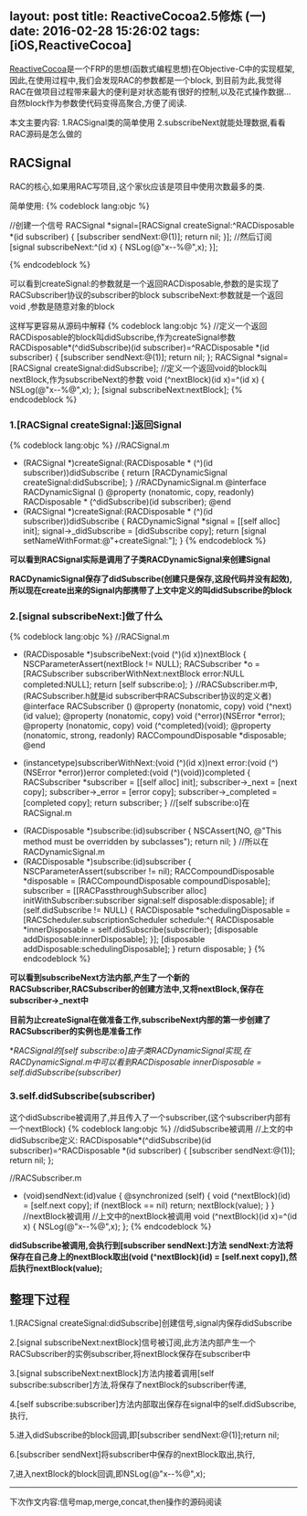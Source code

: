 layout: post
title: ReactiveCocoa2.5修炼 (一)
date: 2016-02-28 15:26:02
tags: [iOS,ReactiveCocoa]
---

[ReactiveCocoa](https://github.com/ReactiveCocoa/ReactiveCocoa)是一个FRP的思想(函数式编程思想)在Objective-C中的实现框架,因此,在使用过程中,我们会发现RAC的参数都是一个block, 到目前为此,我觉得RAC在做项目过程带来最大的便利是对状态能有很好的控制,以及花式操作数据...自然block作为参数使代码变得高聚合,方便了阅读.

本文主要内容:
1.RACSignal类的简单使用
2.subscribeNext就能处理数据,看看RAC源码是怎么做的

## RACSignal
RAC的核心,如果用RAC写项目,这个家伙应该是项目中使用次数最多的类.

简单使用:
{% codeblock lang:objc %}
	
//创建一个信号
RACSignal *signal=[RACSignal createSignal:^RACDisposable *(id<RACSubscriber> subscriber) {
	[subscriber sendNext:@(1)];
	return nil;
}];
//然后订阅
[signal subscribeNext:^(id x) {
	NSLog(@"x--%@",x);
}];

{% endcodeblock %}

可以看到createSignal:的参数就是一个返回RACDisposable,参数的是实现了RACSubscriber协议的subscriber的block
subscribeNext:参数就是一个返回void ,参数是随意对象的block

这样写更容易从源码中解释
{% codeblock lang:objc %}
//定义一个返回RACDisposable的block叫didSubscribe,作为createSignal参数
RACDisposable*(^didSubscribe)(id<RACSubscriber> subscriber)=^RACDisposable *(id<RACSubscriber> subscriber)
{
    [subscriber sendNext:@(1)];
    return nil;
};
RACSignal *signal=[RACSignal createSignal:didSubscribe];
//定义一个返回void的block叫nextBlock,作为subscribeNext的参数
void (^nextBlock)(id x)=^(id x)
{
    NSLog(@"x--%@",x);
};
[signal subscribeNext:nextBlock];
{% endcodeblock %}

### 1.[RACSignal createSignal:]返回Signal
{% codeblock lang:objc %}
//RACSignal.m
+ (RACSignal *)createSignal:(RACDisposable * (^)(id<RACSubscriber> subscriber))didSubscribe {
	return [RACDynamicSignal createSignal:didSubscribe];
}
//RACDynamicSignal.m
@interface RACDynamicSignal ()
@property (nonatomic, copy, readonly) RACDisposable * (^didSubscribe)(id<RACSubscriber> subscriber);
@end
+ (RACSignal *)createSignal:(RACDisposable * (^)(id<RACSubscriber> subscriber))didSubscribe {
	RACDynamicSignal *signal = [[self alloc] init];
	signal->_didSubscribe = [didSubscribe copy];
	return [signal setNameWithFormat:@"+createSignal:"];
}
{% endcodeblock %}

**可以看到RACSignal实际是调用了子类RACDynamicSignal来创建Signal**

**RACDynamicSignal保存了didSubscribe(创建只是保存,这段代码并没有起效),所以现在create出来的Signal内部携带了上文中定义的叫didSubscribe的block**


### 2.[signal subscribeNext:]做了什么
{% codeblock lang:objc %}
//RACSignal.m
- (RACDisposable *)subscribeNext:(void (^)(id x))nextBlock {
	NSCParameterAssert(nextBlock != NULL);
	RACSubscriber *o = [RACSubscriber subscriberWithNext:nextBlock error:NULL completed:NULL];
	return [self subscribe:o];
}
//RACSubscriber.m中,(RACSubscriber.h就是id<RACSubscriber> subscriber中RACSubscriber协议的定义者)
@interface RACSubscriber ()
@property (nonatomic, copy) void (^next)(id value);
@property (nonatomic, copy) void (^error)(NSError *error);
@property (nonatomic, copy) void (^completed)(void);
@property (nonatomic, strong, readonly) RACCompoundDisposable *disposable;
@end
+ (instancetype)subscriberWithNext:(void (^)(id x))next error:(void (^)(NSError *error))error completed:(void (^)(void))completed {
	RACSubscriber *subscriber = [[self alloc] init];
	subscriber->_next = [next copy];
	subscriber->_error = [error copy];
	subscriber->_completed = [completed copy];
	return subscriber;
}
//[self subscribe:o]在RACSignal.m
- (RACDisposable *)subscribe:(id<RACSubscriber>)subscriber {
	NSCAssert(NO, @"This method must be overridden by subclasses");
	return nil;
}
//所以在RACDynamicSignal.m
- (RACDisposable *)subscribe:(id<RACSubscriber>)subscriber {
	NSCParameterAssert(subscriber != nil);
	RACCompoundDisposable *disposable = [RACCompoundDisposable compoundDisposable];
	subscriber = [[RACPassthroughSubscriber alloc] initWithSubscriber:subscriber signal:self disposable:disposable];
	if (self.didSubscribe != NULL) {
		RACDisposable *schedulingDisposable = [RACScheduler.subscriptionScheduler schedule:^{
			RACDisposable *innerDisposable = self.didSubscribe(subscriber);
			[disposable addDisposable:innerDisposable];
		}];
		[disposable addDisposable:schedulingDisposable];
	}
	return disposable;
}
{% endcodeblock %}

**可以看到subscribeNext方法内部,产生了一个新的RACSubscriber,RACSubscriber的创建方法中,又将nextBlock,保存在subscriber->_next中**

**目前为止createSignal在做准备工作,subscribeNext内部的第一步创建了RACSubscriber的实例也是准备工作**

**RACSignal的[self subscribe:o]由子类RACDynamicSignal实现,在RACDynamicSignal.m中可以看到RACDisposable  *innerDisposable = self.didSubscribe(subscriber)**

### 3.self.didSubscribe(subscriber)
这个didSubscribe被调用了,并且传入了一个subscriber,(这个subscriber内部有一个nextBlock)
{% codeblock lang:objc %}
//didSubscribe被调用
//上文的中didSubscribe定义:
RACDisposable*(^didSubscribe)(id<RACSubscriber> subscriber)=^RACDisposable *(id<RACSubscriber> subscriber)
{
    [subscriber sendNext:@(1)];
    return nil;
};

//RACSubscriber.m
- (void)sendNext:(id)value {
	@synchronized (self) {
		void (^nextBlock)(id) = [self.next copy];
		if (nextBlock == nil) return;
		nextBlock(value);
	}
}
//nextBlock被调用
//上文中的nextBlock被调用
void (^nextBlock)(id x)=^(id x)
{
    NSLog(@"x--%@",x);
};
{% endcodeblock %}

**didSubscribe被调用,会执行到[subscriber sendNext:]方法**
**sendNext:方法将保存在自己身上的nextBlock取出(void (^nextBlock)(id) = [self.next copy]),然后执行nextBlock(value);**


## 整理下过程
1.[RACSignal createSignal:didSubscribe]创建信号,signal内保存didSubscribe

2.[signal subscribeNext:nextBlock]信号被订阅,此方法内部产生一个RACSubscriber的实例subscriber,将nextBlock保存在subscriber中

3.[signal subscribeNext:nextBlock]方法内接着调用[self subscribe:subscriber]方法,将保存了nextBlock的subscriber传递,

4.[self subscribe:subscriber]方法内部取出保存在signal中的self.didSubscribe,执行,

5.进入didSubscribe的block回调,即[subscriber sendNext:@(1)];return nil;

6.[subscriber sendNext]将subscriber中保存的nextBlock取出,执行,

7,进入nextBlock的block回调,即NSLog(@"x--%@",x);

-----------
下次作文内容:信号map,merge,concat,then操作的源码阅读
